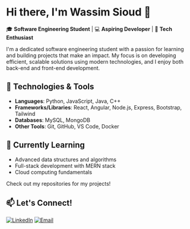 # Hi there, I'm Wassim Sioud 👋

🎓 **Software Engineering Student** | 💻 **Aspiring Developer** | 🚀 **Tech Enthusiast**

I'm a dedicated software engineering student with a passion for learning and building projects that make an impact. My focus is on developing efficient, scalable solutions using modern technologies, and I enjoy both back-end and front-end development.

## 🔧 Technologies & Tools

- **Languages**: Python, JavaScript, Java, C++
- **Frameworks/Libraries**: React, Angular, Node.js, Express, Bootstrap, Tailwind
- **Databases**: MySQL, MongoDB
- **Other Tools**: Git, GitHub, VS Code, Docker

## 🌱 Currently Learning

- Advanced data structures and algorithms
- Full-stack development with MERN stack
- Cloud computing fundamentals

Check out my repositories for my projects!

## 📫 Let's Connect!

[![LinkedIn](https://img.shields.io/badge/LinkedIn-0077B5?style=for-the-badge&logo=linkedin&logoColor=white)](https://www.linkedin.com/in/wassimsioud)
[![Email](https://img.shields.io/badge/Email-D14836?style=for-the-badge&logo=gmail&logoColor=white)](mailto:wassim.sioud@polytechnicien.tn)

